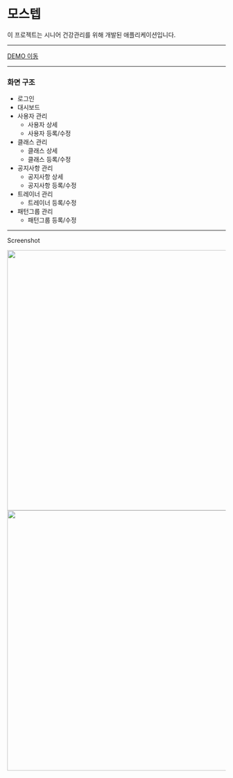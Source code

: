 # 모스텝

이 프로젝트는 시니어 건강관리를 위해 개발된 애플리케이션입니다.

---

<a href="https://haemi-jeon.github.io/PF-02/" target="_blank">DEMO 이동</a>

---

### 화면 구조

- 로그인
- 대시보드
- 사용자 관리
  - 사용자 상세
  - 사용자 등록/수정
- 클래스 관리
  - 클래스 상세
  - 클래스 등록/수정
- 공지사항 관리
  - 공지사항 상세
  - 공지사항 등록/수정
- 트레이너 관리
  - 트레이너 등록/수정
- 패턴그룹 관리
  - 패턴그룹 등록/수정

---

Screenshot

<img src="https://github.com/user-attachments/assets/b9f87b9d-d143-4261-b106-73195586ad9c" width="600px" />
<img src="https://github.com/user-attachments/assets/19deff63-f68f-43f2-8a5f-43277b092001" width="600px" />
